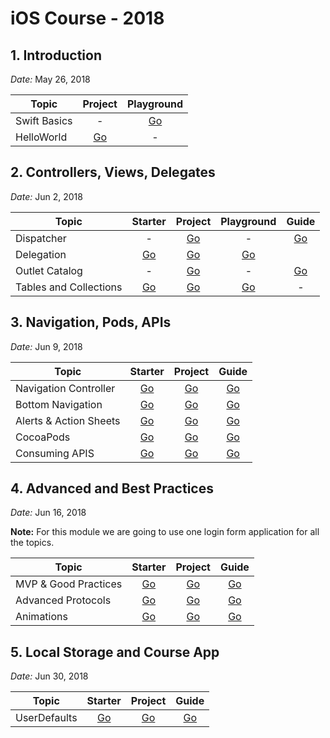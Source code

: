 # iOS Course - 2018

## 1. Introduction

*Date:* May 26, 2018

Topic        | Project  | Playground |
| ------------- |:-----:|:-------------:|
| Swift Basics  | - | [Go](/Playgrounds/P01-SwiftBasics.playground/) |
| HelloWorld    | [Go](/Projects/HolaMundo) | - |

## 2. Controllers, Views, Delegates

*Date:* Jun 2, 2018

Topic        | Starter           | Project  | Playground | Guide |
| ------------- |:-------------:|:-----:|:-------------:|:-------------:|
| Dispatcher     | - | [Go](/Projects/Dispatcher) | - | [Go](/PJ-02-Dispatcher.md) |
| Delegation      | [Go](/Starters/Delegation/) | [Go](/Projects/Delegation) | [Go](/Playgrounds/P02-Delegation.playground/) | |
| Outlet Catalog      | - | [Go](/Projects/OutletCatalog) | - | [Go](/PJ-03-Outlet-Catalog.md) |
| Tables and Collections      | [Go](/Starters/TableView/) | [Go](/Projects/TableView/) | [Go](/Playgrounds/P03-Tables-and-Collections.playground/) | - |

## 3. Navigation, Pods, APIs

*Date:* Jun 9, 2018

Topic        | Starter           | Project | Guide |
| ------------- |:-------------:|:-----:|:-------------:|
| Navigation Controller | [Go](/Starters/NavigationP1) | [Go](/Projects/Navigation) | [Go](/PJ-04-Navigation.md) |
| Bottom Navigation  | [Go](/Starters/NavigationP2) | [Go](/Projects/Navigation) | [Go](/PJ-04-Navigation.md#tabbed-view)  |
| Alerts & Action Sheets  | [Go](/Starters/Alerts) | [Go](/Projects/Alerts) | [Go](/PJ-05-Alerts.md)  |
| CocoaPods  | [Go](/Starters/CocoaPods) | [Go](/Projects/CocoaPods) | [Go](/PJ-06-CocoaPods.md)  |
| Consuming APIS  | [Go](/Starters/SimpleAPIClient) | [Go](/Projects/SimpleAPIClient) | [Go](/PJ-07-SimpleAPIClient.md)  |

## 4. Advanced and Best Practices

*Date:* Jun 16, 2018

**Note:** For this module we are going to use one login form application for all the topics.

Topic        | Starter           | Project | Guide |
| ------------- |:-------------:|:-----:|:-------------:|
| MVP & Good Practices | [Go](/Starters/LoginForm) | [Go](/Projects/LoginForm) | [Go](/PJ-08-LoginForm.md#good-practices) |
| Advanced Protocols | [Go](/Starters/LoginFormP2) | [Go](/Projects/LoginForm) | [Go](/PJ-08-LoginForm.md#advanced-protocols) |
| Animations | [Go](/Starters/LoginFormP3) | [Go](/Projects/LoginForm) | [Go](/PJ-08-LoginForm.md#animations)

## 5. Local Storage and Course App

*Date:* Jun 30, 2018

Topic        | Starter           | Project | Guide |
| ------------- |:-------------:|:-----:|:-------------:|
| UserDefaults | [Go](/Starters/UserDefaults) | [Go](/Projects/UserDefaults) | [Go](/PJ-09-UserDefaults.md) |